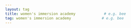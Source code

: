 ```yaml
---
layout: tag
title: women's immersion academy             # e.g. bee
tag: women's immersion academy              # e.g. bee
---
```

